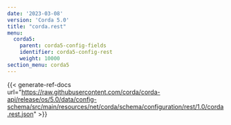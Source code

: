 ```yaml
---
date: '2023-03-08'
version: 'Corda 5.0'
title: "corda.rest"
menu:
  corda5:
    parent: corda5-config-fields
    identifier: corda5-config-rest
    weight: 10000
section_menu: corda5
---
```


{{< generate-ref-docs url="https://raw.githubusercontent.com/corda/corda-api/release/os/5.0/data/config-schema/src/main/resources/net/corda/schema/configuration/rest/1.0/corda.rest.json" >}}